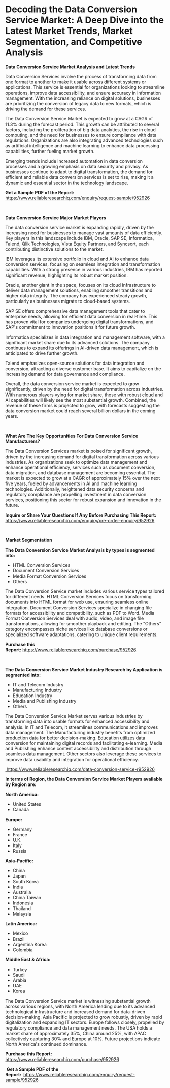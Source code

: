 <p><h1>Decoding the Data Conversion Service Market: A Deep Dive into the Latest Market Trends, Market Segmentation, and Competitive Analysis</h1></p><p><strong>Data Conversion Service Market Analysis and Latest Trends</strong></p>
<p><p>Data Conversion Services involve the process of transforming data from one format to another to make it usable across different systems or applications. This service is essential for organizations looking to streamline operations, improve data accessibility, and ensure accuracy in information management. With the increasing reliance on digital solutions, businesses are prioritizing the conversion of legacy data to new formats, which is driving the demand for these services.</p><p>The Data Conversion Service Market is expected to grow at a CAGR of 11.3% during the forecast period. This growth can be attributed to several factors, including the proliferation of big data analytics, the rise in cloud computing, and the need for businesses to ensure compliance with data regulations. Organizations are also integrating advanced technologies such as artificial intelligence and machine learning to enhance data processing capabilities, further fueling market growth.</p><p>Emerging trends include increased automation in data conversion processes and a growing emphasis on data security and privacy. As businesses continue to adapt to digital transformation, the demand for efficient and reliable data conversion services is set to rise, making it a dynamic and essential sector in the technology landscape.</p></p>
<p><strong>Get a Sample PDF of the Report:&nbsp;</strong> <a href="https://www.reliableresearchiq.com/enquiry/request-sample/952926?utm_campaign=3226&utm_medium=2&utm_source=Github&utm_content=ia&utm_term=18042025&utm_id=data-conversion-service">https://www.reliableresearchiq.com/enquiry/request-sample/952926</a></p>
<p>&nbsp;</p>
<p><strong>Data Conversion Service Major Market Players</strong></p>
<p><p>The data conversion service market is expanding rapidly, driven by the increasing need for businesses to manage vast amounts of data efficiently. Key players in this landscape include IBM, Oracle, SAP SE, Informatica, Talend, Qlik Technologies, Vista Equity Partners, and Syncsort, each contributing distinctive solutions to the market.</p><p>IBM leverages its extensive portfolio in cloud and AI to enhance data conversion services, focusing on seamless integration and transformation capabilities. With a strong presence in various industries, IBM has reported significant revenue, highlighting its robust market position.</p><p>Oracle, another giant in the space, focuses on its cloud infrastructure to deliver data management solutions, enabling smoother transitions and higher data integrity. The company has experienced steady growth, particularly as businesses migrate to cloud-based systems.</p><p>SAP SE offers comprehensive data management tools that cater to enterprise needs, allowing for efficient data conversion in real-time. This has proven vital for companies undergoing digital transformations, and SAP's commitment to innovation positions it for future growth.</p><p>Informatica specializes in data integration and management software, with a significant market share due to its advanced solutions. The company continues to expand its offerings in AI-driven data management, which is anticipated to drive further growth.</p><p>Talend emphasizes open-source solutions for data integration and conversion, attracting a diverse customer base. It aims to capitalize on the increasing demand for data governance and compliance.</p><p>Overall, the data conversion service market is expected to grow significantly, driven by the need for digital transformation across industries. With numerous players vying for market share, those with robust cloud and AI capabilities will likely see the most substantial growth. Combined, the revenue of these firms is projected to grow, with forecasts suggesting the data conversion market could reach several billion dollars in the coming years.</p></p>
<p>&nbsp;</p>
<p><strong>What Are The Key Opportunities For Data Conversion Service Manufacturers?</strong></p>
<p><p>The Data Conversion Services market is poised for significant growth, driven by the increasing demand for digital transformation across various industries. As organizations seek to optimize data management and enhance operational efficiency, services such as document conversion, data migration, and database management are becoming essential. The market is expected to grow at a CAGR of approximately 15% over the next five years, fueled by advancements in AI and machine learning technologies. Additionally, heightened data security concerns and regulatory compliance are propelling investment in data conversion services, positioning this sector for robust expansion and innovation in the future.</p></p>
<p><strong>Inquire or Share Your Questions If Any Before Purchasing This Report:</strong> <a href="https://www.reliableresearchiq.com/enquiry/pre-order-enquiry/952926?utm_campaign=3226&utm_medium=2&utm_source=Github&utm_content=ia&utm_term=18042025&utm_id=data-conversion-service">https://www.reliableresearchiq.com/enquiry/pre-order-enquiry/952926</a></p>
<p>&nbsp;</p>
<p><strong>Market Segmentation</strong></p>
<p><strong>The Data Conversion Service Market Analysis by types is segmented into:</strong></p>
<p><ul><li>HTML Conversion Services</li><li>Document Conversion Services</li><li>Media Format Conversion Services</li><li>Others</li></ul></p>
<p><p>The Data Conversion Service market includes various service types tailored for different needs. HTML Conversion Services focus on transforming documents into HTML format for web use, ensuring seamless online integration. Document Conversion Services specialize in changing file formats for accessibility and compatibility, such as PDF to Word. Media Format Conversion Services deal with audio, video, and image file transformations, allowing for smoother playback and editing. The "Others" category encompasses niche services like database conversions or specialized software adaptations, catering to unique client requirements.</p></p>
<p><strong>Purchase this Report:&nbsp;</strong><a href="https://www.reliableresearchiq.com/purchase/952926?utm_campaign=3226&utm_medium=2&utm_source=Github&utm_content=ia&utm_term=18042025&utm_id=data-conversion-service">https://www.reliableresearchiq.com/purchase/952926</a></p>
<p>&nbsp;</p>
<p><strong>The Data Conversion Service Market Industry Research by Application is segmented into:</strong></p>
<p><ul><li>IT and Telecom Industry</li><li>Manufacturing Industry</li><li>Education Industry</li><li>Media and Publishing Industry</li><li>Others</li></ul></p>
<p><p>The Data Conversion Service Market serves various industries by transforming data into usable formats for enhanced accessibility and analysis. In IT and Telecom, it streamlines communications and improves data management. The Manufacturing industry benefits from optimized production data for better decision-making. Education utilizes data conversion for maintaining digital records and facilitating e-learning. Media and Publishing enhance content accessibility and distribution through seamless data management. Other sectors also leverage these services to improve data usability and integration for operational efficiency.</p></p>
<p><a href="https://www.reliableresearchiq.com/data-conversion-service-r952926?utm_campaign=3226&utm_medium=2&utm_source=Github&utm_content=ia&utm_term=18042025&utm_id=data-conversion-service">&nbsp;https://www.reliableresearchiq.com/data-conversion-service-r952926</a></p>
<p><strong>In terms of Region, the Data Conversion Service Market Players available by Region are:</strong></p>
<p>
    <p> <strong> North America: </strong>
        <ul>
            <li>United States</li>
            <li>Canada</li>
        </ul>
        </p> 
    <p> <strong> Europe: </strong>
        <ul>
            <li>Germany</li>
            <li>France</li>
            <li>U.K.</li>
            <li>Italy</li>
            <li>Russia</li>
        </ul>
        </p> 
    <p> <strong> Asia-Pacific: </strong>
        <ul>
            <li>China</li>
            <li>Japan</li>
            <li>South Korea</li>
            <li>India</li>
            <li>Australia</li>
            <li>China Taiwan</li>
            <li>Indonesia</li>
            <li>Thailand</li>
            <li>Malaysia</li>
        </ul>
        </p> 
    <p> <strong> Latin America: </strong>
        <ul>
            <li>Mexico</li>
            <li>Brazil</li>
            <li>Argentina Korea</li>
            <li>Colombia</li>
        </ul>
        </p> 
    <p> <strong> Middle East & Africa: </strong>
        <ul>
            <li>Turkey</li>
            <li>Saudi</li>
            <li>Arabia</li>
            <li>UAE</li>
            <li>Korea</li>
        </ul>
    </p>
    </p>
<p><p>The Data Conversion Service market is witnessing substantial growth across various regions, with North America leading due to its advanced technological infrastructure and increased demand for data-driven decision-making. Asia Pacific is projected to grow robustly, driven by rapid digitalization and expanding IT sectors. Europe follows closely, propelled by regulatory compliance and data management needs. The USA holds a market share of approximately 35%, China around 25%, with APAC collectively capturing 30% and Europe at 10%. Future projections indicate North America's continued dominance.</p></p>
<p><strong>Purchase this Report: </strong><a href="https://www.reliableresearchiq.com/purchase/952926?utm_campaign=3226&utm_medium=2&utm_source=Github&utm_content=ia&utm_term=18042025&utm_id=data-conversion-service">https://www.reliableresearchiq.com/purchase/952926</a></p>
<p>&nbsp;<strong>Get a Sample PDF of the Report:&nbsp;&nbsp;</strong><a href="https://www.reliableresearchiq.com/enquiry/request-sample/952926?utm_campaign=3226&utm_medium=2&utm_source=Github&utm_content=ia&utm_term=18042025&utm_id=data-conversion-service">https://www.reliableresearchiq.com/enquiry/request-sample/952926</a></p>
<p><strong></strong></p>
<p><p></p><p></p><p></p></p>